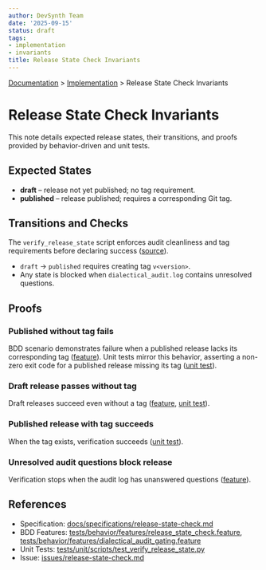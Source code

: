 ```yaml
---
author: DevSynth Team
date: '2025-09-15'
status: draft
tags:
- implementation
- invariants
title: Release State Check Invariants
---
```

<div class="breadcrumbs">
<a href="../index.md">Documentation</a> &gt; <a href="index.md">Implementation</a> &gt; Release State Check Invariants
</div>

# Release State Check Invariants

This note details expected release states, their transitions, and proofs provided
by behavior-driven and unit tests.

## Expected States

- **draft** – release not yet published; no tag requirement.
- **published** – release published; requires a corresponding Git tag.

## Transitions and Checks

The `verify_release_state` script enforces audit cleanliness and tag
requirements before declaring success ([source](../../scripts/verify_release_state.py)).

- `draft` → `published` requires creating tag `v<version>`.
- Any state is blocked when `dialectical_audit.log` contains unresolved
  questions.

## Proofs

### Published without tag fails

BDD scenario demonstrates failure when a published release lacks its
corresponding tag ([feature](../../tests/behavior/features/release_state_check.feature)).
Unit tests mirror this behavior, asserting a non-zero exit code for a published
release missing its tag ([unit test](../../tests/unit/scripts/test_verify_release_state.py#L69-L76)).

### Draft release passes without tag

Draft releases succeed even without a tag ([feature](../../tests/behavior/features/release_state_check.feature#L11-L14), [unit test](../../tests/unit/scripts/test_verify_release_state.py#L59-L66)).

### Published release with tag succeeds

When the tag exists, verification succeeds ([unit test](../../tests/unit/scripts/test_verify_release_state.py#L79-L88)).

### Unresolved audit questions block release

Verification stops when the audit log has unanswered questions ([feature](../../tests/behavior/features/dialectical_audit_gating.feature#L6-L9)).

## References

- Specification: [docs/specifications/release-state-check.md](../specifications/release-state-check.md)
- BDD Features: [tests/behavior/features/release_state_check.feature](../../tests/behavior/features/release_state_check.feature), [tests/behavior/features/dialectical_audit_gating.feature](../../tests/behavior/features/dialectical_audit_gating.feature)
- Unit Tests: [tests/unit/scripts/test_verify_release_state.py](../../tests/unit/scripts/test_verify_release_state.py)
- Issue: [issues/release-state-check.md](../../issues/release-state-check.md)
